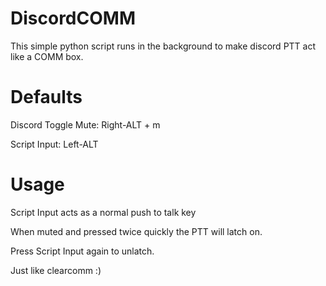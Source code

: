 # DiscordCOMM
 
This simple python script runs in the background to make discord PTT act like a COMM box. 

# Defaults
Discord Toggle Mute: Right-ALT + m

Script Input: Left-ALT

# Usage
Script Input acts as a normal push to talk key

When muted and pressed twice quickly the PTT will latch on. 

Press Script Input again to unlatch. 

Just like clearcomm :)
